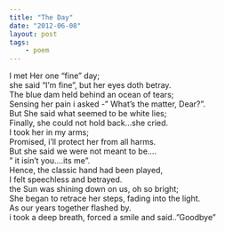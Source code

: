 ```yaml
---
title: "The Day"
date: "2012-06-08"
layout: post
tags: 
    - poem
---
```



I met Her one “fine” day;  
she said “I’m fine”, but her eyes doth betray.  
The blue dam held behind an ocean of tears;  
Sensing her pain i asked -” What’s the matter, Dear?”.  
But She said what seemed to be white lies;  
Finally, she could not hold back…she cried.  
I took her in my arms;  
Promised, i’ll protect her from all harms.  
But she said we were not meant to be….  
” it isin’t you….its me”.  
Hence, the classic hand had been played,   
I felt speechless and betrayed.  
the Sun was shining down on us, oh so bright;  
She began to retrace her steps, fading into the light.  
As our years together flashed by.  
i took a deep breath, forced a smile and said..”Goodbye”  
